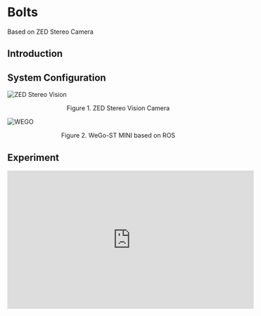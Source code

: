 # Bolts
Based on ZED Stereo Camera

## Introduction

## System Configuration

![ZED Stereo Vision](./assets/images/ZED.png)

<p align="center">
 Figure 1. ZED Stereo Vision Camera
</p>

![WEGO](./assets/images/WEGO.png)

<p align="center">
 Figure 2. WeGo-ST MINI based on ROS
</p>

## Experiment

<iframe width="560" height="315" src="https://www.youtube.com/embed/R5_7TohjqF8?si=ntFs5CEdt2stjmpM" title="YouTube video player" frameborder="0" allow="accelerometer; autoplay; clipboard-write; encrypted-media; gyroscope; picture-in-picture; web-share" allowfullscreen></iframe>
